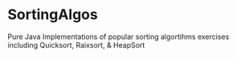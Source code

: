 # SortingAlgos

Pure Java Implementations of popular sorting algortihms exercises including Quicksort, Raixsort, & HeapSort 
